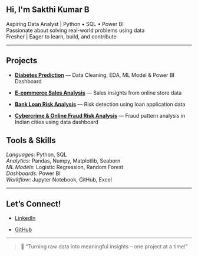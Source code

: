 ## Hi, I'm Sakthi Kumar B

 Aspiring Data Analyst | Python • SQL • Power BI  
 Passionate about solving real-world problems using data  
 Fresher | Eager to learn, build, and contribute  

---

##  Projects

-  **[Diabetes Prediction](https://github.com/sakthikumar-1/diabetes-prediction-DA-and-ML-)** — Data Cleaning, EDA, ML Model & Power BI Dashboard  

-  **[E-commerce Sales Analysis](https://github.com/sakthikumar-1/r-E-commerce-Fashion-Sales-Analysis)** — Sales insights from online store data  

-  **[Bank Loan Risk Analysis](https://github.com/sakthikumar-1/Bank-loan-risk-Analysis)** — Risk detection using loan application data  

-  **[Cybercrime & Online Fraud Risk Analysis](https://github.com/sakthikumar-1/Cybercrime-and-OnlineFraud-Risk-Analysis)** — Fraud pattern analysis in Indian cities using data dashboard

##  Tools & Skills

*Languages*: Python, SQL  
*Analytics*: Pandas, Numpy, Matplotlib, Seaborn  
*ML Models*: Logistic Regression, Random Forest  
*Dashboards*: Power BI  
*Workflow*: Jupyter Notebook, GitHub, Excel  

---

##  Let’s Connect!

-  [LinkedIn](https://www.linkedin.com/in/sakthikumar1)
  
-  [GitHub](https://github.com/sakthikumar-1)

---
> 💬 "Turning raw data into meaningful insights – one project at a time!"

